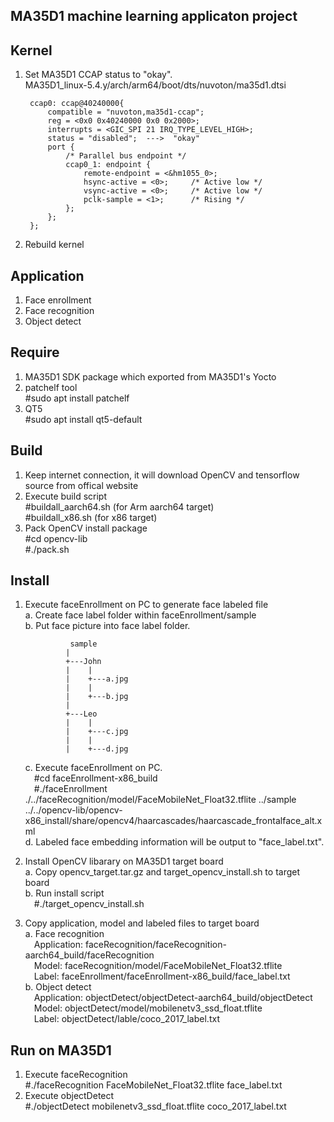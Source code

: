 MA35D1 machine learning applicaton project
---
## Kernel
1. Set MA35D1 CCAP status to "okay".  
		MA35D1_linux-5.4.y/arch/arm64/boot/dts/nuvoton/ma35d1.dtsi

		ccap0: ccap@40240000{
			compatible = "nuvoton,ma35d1-ccap";
			reg = <0x0 0x40240000 0x0 0x2000>;
			interrupts = <GIC_SPI 21 IRQ_TYPE_LEVEL_HIGH>;
			status = "disabled";  --->  "okay"
			port {
				/* Parallel bus endpoint */
				ccap0_1: endpoint {
					remote-endpoint = <&hm1055_0>;
					hsync-active = <0>;     /* Active low */
					vsync-active = <0>;     /* Active low */
					pclk-sample = <1>;      /* Rising */
				};
			};
		};
2. Rebuild kernel
## Application
1. Face enrollment
2. Face recognition
3. Object detect
## Require
1. MA35D1 SDK package which exported from MA35D1's Yocto
2. patchelf tool  
	#sudo apt install patchelf
3. QT5  
	#sudo apt install qt5-default
## Build
1. Keep internet connection, it will download OpenCV and tensorflow source from offical website
2. Execute build script  
	#buildall_aarch64.sh (for Arm aarch64 target)  
	#buildall_x86.sh (for x86 target)
3. Pack OpenCV install package  
	#cd opencv-lib  
	#./pack.sh
## Install
1. Execute faceEnrollment on PC to generate face labeled file  
	a. Create face label folder within faceEnrollment/sample  
	b. Put face picture into face label folder.

			     sample
				|
				+---John
				|    |				
				|    +---a.jpg
				|    |
				|    +---b.jpg
				|
				+---Leo
				|    |				
				|    +---c.jpg
				|    |
				|    +---d.jpg
	c. Execute faceEnrollment on PC.  
	&emsp;#cd faceEnrollment-x86_build  
	&emsp;#./faceEnrollment ./../faceRecognition/model/FaceMobileNet_Float32.tflite ../sample ../../opencv-lib/opencv-x86_install/share/opencv4/haarcascades/haarcascade_frontalface_alt.xml  
	d. Labeled face embedding information will be output to "face_label.txt".
2. Install OpenCV libarary on MA35D1 target board  
	a. Copy opencv_target.tar.gz and target_opencv_install.sh to target board  
	b. Run install script  
	&emsp;#./target_opencv_install.sh
3. Copy application, model and labeled files to target board  
	a. Face recognition  
		&emsp;Application: faceRecognition/faceRecognition-aarch64_build/faceRecognition  
		&emsp;Model: faceRecognition/model/FaceMobileNet_Float32.tflite    
		&emsp;Label: faceEnrollment/faceEnrollment-x86_build/face_label.txt    
	b. Object detect  
		&emsp;Application: objectDetect/objectDetect-aarch64_build/objectDetect  
		&emsp;Model: objectDetect/model/mobilenetv3_ssd_float.tflite  
		&emsp;Label: objectDetect/lable/coco_2017_label.txt  
## Run on MA35D1
1. Execute faceRecognition  
	#./faceRecognition FaceMobileNet_Float32.tflite face_label.txt
2. Execute objectDetect  
	#./objectDetect mobilenetv3_ssd_float.tflite coco_2017_label.txt

	

